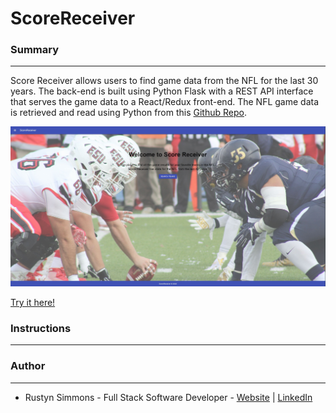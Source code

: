 # ScoreReceiver

### Summary
---
Score Receiver allows users to find game data from the NFL for the last 30 years.  The back-end is built using Python Flask with a REST API interface
that serves the game data to a React/Redux front-end.  The NFL game data is retrieved and read using Python from this [Github Repo](https://github.com/fivethirtyeight/nfl-elo-game/blob/master/data/nfl_games.csv). 


![ScoreReceiver Screenshot](https://github.com/Rmckays/ScoreReceiver/blob/master/Images/ScoreRec.JPG)

[Try it here!](https://score-receiver.herokuapp.com/)

### Instructions
---

### Author
---
* Rustyn Simmons - Full Stack Software Developer - [Website](https://www.rustynsimmons.com) | [LinkedIn](https://www.linkedin.com/in/rustyn-simmons-851a9253/)